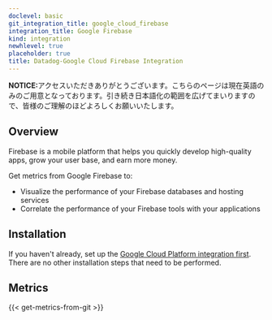 ```yaml
---
doclevel: basic
git_integration_title: google_cloud_firebase
integration_title: Google Firebase
kind: integration
newhlevel: true
placeholder: true
title: Datadog-Google Cloud Firebase Integration
---
```


<div class='alert alert-info'><strong>NOTICE:</strong>アクセスいただきありがとうございます。こちらのページは現在英語のみのご用意となっております。引き続き日本語化の範囲を広げてまいりますので、皆様のご理解のほどよろしくお願いいたします。</div>



## Overview
Firebase is a mobile platform that helps you quickly develop high-quality apps, grow your user base, and earn more money.

Get metrics from Google Firebase to:

* Visualize the performance of your Firebase databases and hosting services
* Correlate the performance of your Firebase tools with your applications

## Installation

If you haven't already, set up the [Google Cloud Platform integration first](/integrations/google_cloud_platform). There are no other installation steps that need to be performed.

## Metrics

{{< get-metrics-from-git >}}
